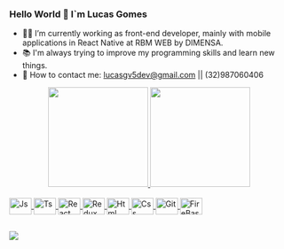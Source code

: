 ### Hello World 👋 I`m Lucas Gomes

- 👨‍💻 I’m currently working as front-end developer, mainly with mobile applications in React Native at RBM WEB by DIMENSA.
- 📚 I'm always trying to improve my programming skills and learn new things. 
- 📧 How to contact me: lucasgv5dev@gmail.com || (32)987060406 

<div align="center">
  <a href="https://github.com/lucasgomesv5">
  <img height="180em" src="https://github-readme-stats.vercel.app/api?username=lucasgomesv5&show_icons=true&theme=algolia&include_all_commits=true&count_private=true"/>
  <img height="180em" src="https://github-readme-stats.vercel.app/api/top-langs/?username=lucasgomesv5&layout=compact&langs_count=7&theme=algolia"/>
</div>

<div style="display: inline_block"><br>
  <img align="center" alt="Js" height="30" width="40" src="https://cdn.jsdelivr.net/gh/devicons/devicon/icons/javascript/javascript-original.svg">
  <img align="center" alt="Ts" height="30" width="40" src="https://cdn.jsdelivr.net/gh/devicons/devicon/icons/typescript/typescript-original.svg">
  <img align="center" alt="React" height="30" width="40" src="https://cdn.jsdelivr.net/gh/devicons/devicon/icons/react/react-original.svg"> 
  <img align="center" alt="Redux" height="30" width="40" src="https://cdn.jsdelivr.net/gh/devicons/devicon/icons/redux/redux-original.svg"> 
  <img align="center" alt="Html" height="30" width="40" src="https://cdn.jsdelivr.net/gh/devicons/devicon/icons/html5/html5-original.svg">
  <img align="center" alt="Css" height="30" width="40" src="https://cdn.jsdelivr.net/gh/devicons/devicon/icons/css3/css3-original.svg">
  <img align="center" alt="Git" height="30" width="40" src="https://cdn.jsdelivr.net/gh/devicons/devicon/icons/git/git-original.svg">
  <img align="center" alt="FireBase" height="30" width="40" src="https://cdn.jsdelivr.net/gh/devicons/devicon/icons/firebase/firebase-plain.svg">
</div>

##

<div> 
  <a href="https://www.linkedin.com/in/lucas-gomes-vieira-a6ba1223a/" target="_blank"><img src="https://img.shields.io/badge/-LinkedIn-%230077B5?style=for-the-badge&logo=linkedin&logoColor=white" target="_blank"></a> 
</div>
